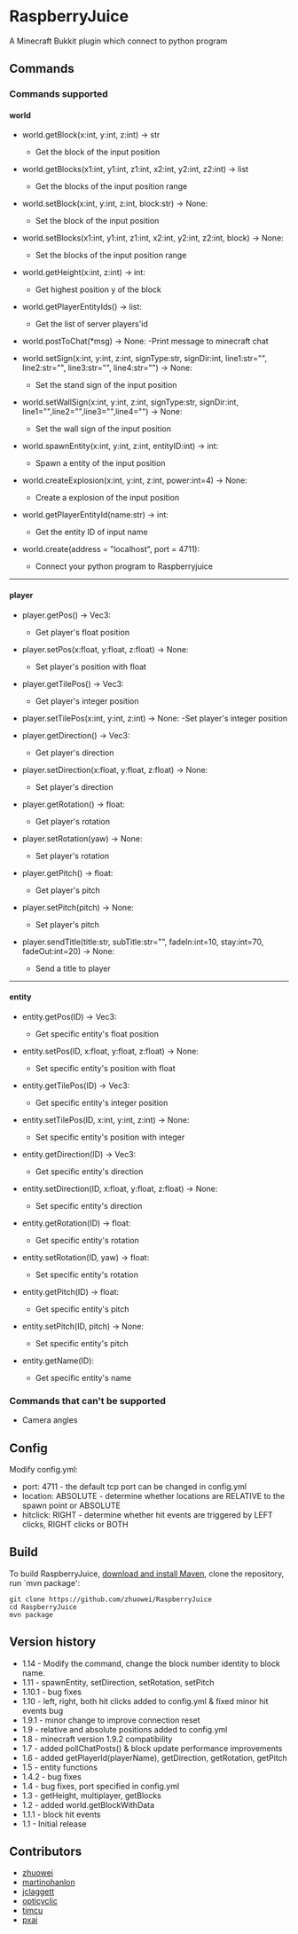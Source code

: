 # RaspberryJuice

A Minecraft Bukkit plugin which connect to python program

## Commands

### Commands supported

#### world
 - world.getBlock(x:int, y:int, z:int) -> str
   - Get the block of the input position
 
 
 - world.getBlocks(x1:int, y1:int, z1:int, x2:int, y2:int, z2:int) -> list
   - Get the blocks of the input position range
 
 
 - world.setBlock(x:int, y:int, z:int, block:str) -> None:
   - Set the block of the input position
 
 
 - world.setBlocks(x1:int, y1:int, z1:int, x2:int, y2:int, z2:int, block) -> None:
    - Set the blocks of the input position range
 

 - world.getHeight(x:int, z:int) -> int:
    - Get highest position y of the block
    
    
 - world.getPlayerEntityIds() -> list:
    - Get the list of server players'id
    
    
 - world.postToChat(*msg) -> None:
    -Print message to minecraft chat
 
 
 - world.setSign(x:int, y:int, z:int, signType:str, signDir:int, line1:str="", line2:str="", line3:str="", line4:str="") -> None:
    - Set the stand sign of the input position
 
 
 - world.setWallSign(x:int, y:int, z:int, signType:str, signDir:int, line1="",line2="",line3="",line4="") -> None:
    - Set the wall sign of the input position
    
    
 - world.spawnEntity(x:int, y:int, z:int, entityID:int) -> int:
    - Spawn a entity of the input position
 
 
 - world.createExplosion(x:int, y:int, z:int, power:int=4) -> None:
    - Create a explosion of the input position
 
 
 - world.getPlayerEntityId(name:str) -> int:
    - Get the entity ID of input name
 
 
 - world.create(address = "localhost", port = 4711):
    - Connect your python program to Raspberryjuice
    

 ---
 
#### player
 - player.getPos() -> Vec3:
    - Get player's float position
    
    
 - player.setPos(x:float, y:float, z:float) -> None:
    - Set player's position with float
 
 
 - player.getTilePos() -> Vec3:
    - Get player's integer position
 
 - player.setTilePos(x:int, y:int, z:int) -> None:
    -Set player's integer position
 
 
 - player.getDirection() -> Vec3:
    - Get player's direction
 
 
 - player.setDirection(x:float, y:float, z:float) -> None:
    - Set player's direction
    
 
 - player.getRotation() -> float:
    - Get player's rotation
    
 
 - player.setRotation(yaw) -> None:
    - Set player's rotation
 
 
 - player.getPitch() -> float:
    - Get player's pitch
 
 
 - player.setPitch(pitch) -> None:
    - Set player's pitch
 
 
 - player.sendTitle(title:str, subTitle:str="", fadeIn:int=10, stay:int=70, fadeOut:int=20) -> None:
    - Send a title to player
 
 ---
 
#### entity
 - entity.getPos(ID) -> Vec3:
    - Get specific entity's float position
    
    
 - entity.setPos(ID, x:float, y:float, z:float) -> None:
    - Set specific entity's position with float
 
 
 - entity.getTilePos(ID) -> Vec3:
    - Get specific entity's integer position
 
 
 - entity.setTilePos(ID, x:int, y:int, z:int) -> None:
    - Set specific entity's position with integer
 
 
 - entity.getDirection(ID) -> Vec3:
    - Get specific entity's direction
 
 
 - entity.setDirection(ID, x:float, y:float, z:float) -> None:
    - Set specific entity's direction
 
 
 - entity.getRotation(ID) -> float:
    - Get specific entity's rotation
 
 
 - entity.setRotation(ID, yaw) -> float:
    - Set specific entity's rotation
    
 
 - entity.getPitch(ID) -> float:
    - Get specific entity's pitch
 
 
 - entity.setPitch(ID, pitch) -> None:
    - Set specific entity's pitch
 
 
 - entity.getName(ID):
    -  Get specific entity's name

### Commands that can't be supported

 - Camera angles
 
## Config

Modify config.yml:

 - port: 4711 - the default tcp port can be changed in config.yml
 - location: ABSOLUTE - determine whether locations are RELATIVE to the spawn point or ABSOLUTE
 - hitclick: RIGHT - determine whether hit events are triggered by LEFT clicks, RIGHT clicks or BOTH 

## Build

To build RaspberryJuice, [download and install Maven](https://maven.apache.org/install.html), clone the repository, run `mvn package':

```
git clone https://github.com/zhuowei/RaspberryJuice
cd RaspberryJuice
mvn package
```

## Version history

 - 1.14 - Modify the command, change the block number identity to block name.
 - 1.11 - spawnEntity, setDirection, setRotation, setPitch
 - 1.10.1 - bug fixes
 - 1.10 - left, right, both hit clicks added to config.yml & fixed minor hit events bug
 - 1.9.1 - minor change to improve connection reset
 - 1.9 - relative and absolute positions added to config.yml
 - 1.8 - minecraft version 1.9.2 compatibility
 - 1.7 - added pollChatPosts() & block update performance improvements
 - 1.6 - added getPlayerId(playerName), getDirection, getRotation, getPitch
 - 1.5 - entity functions
 - 1.4.2 - bug fixes
 - 1.4 - bug fixes, port specified in config.yml
 - 1.3 - getHeight, multiplayer, getBlocks
 - 1.2 - added world.getBlockWithData
 - 1.1.1 - block hit events
 - 1.1 - Initial release

## Contributors

 - [zhuowei](https://github.com/zhuowei)
 - [martinohanlon](https://github.com/martinohanlon)
 - [jclaggett](https://github.com/jclaggett)
 - [opticyclic](https://github.com/opticyclic)
 - [timcu](https://www.triptera.com.au/wordpress/)
 - [pxai](https://github.com/pxai)

